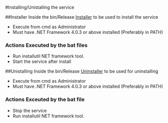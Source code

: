#Installing/Unistalling the service

##Installer
Inside the bin/Release [Installer](../bin/Release/install.bat) to be used to install the service
- Execute from cmd as Administrator
- Must have .NET Framework 4.0.3 or above installed (Preferably in PATH)

### Actions Executed by the bat files
- Run installutil NET framework tool.
- Start the service after install

##Unistalling
Inside the bin/Release [Uninstaller](../bin/Release/uninstall.bat) to be used for uninstalling
- Execute from cmd as Administrator
- Must have .NET Framework 4.0.3 or above installed (Preferably in PATH)

### Actions Exceuted by the bat file
- Stop the service
- Run installutil NET framework tool.
